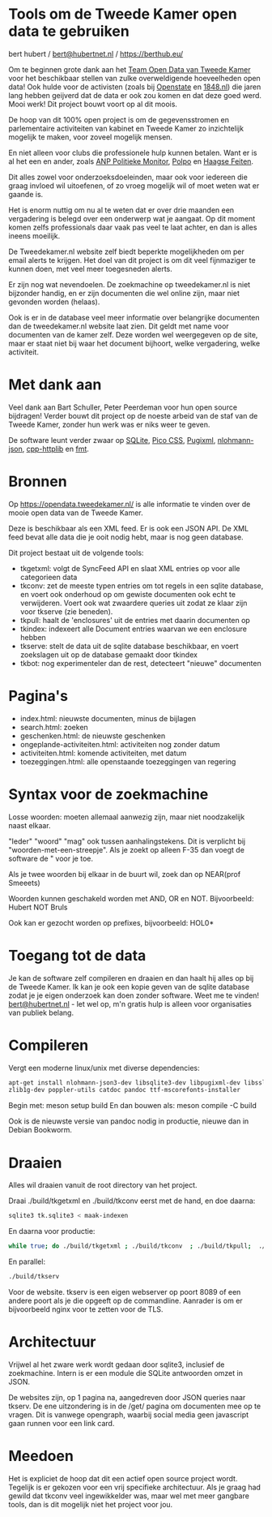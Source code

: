 # Tools om de Tweede Kamer open data te gebruiken
bert hubert / bert@hubertnet.nl / https://berthub.eu/

Om te beginnen grote dank aan het [Team Open Data van Tweede Kamer](https://opendata.tweedekamer.nl/) voor het
beschikbaar stellen van zulke overweldigende hoeveelheden open data!  Ook
hulde voor de activisten (zoals bij [Openstate](https://openstate.eu) en [1848.nl](https://1848.nl)) die jaren lang hebben
geijverd dat de data er ook zou komen en dat deze goed werd.  Mooi werk! 
Dit project bouwt voort op al dit moois.

De hoop van dit 100% open project is om de gegevensstromen en parlementaire
activiteiten van kabinet en Tweede Kamer zo inzichtelijk mogelijk te maken,
voor zoveel mogelijk mensen.

En niet alleen voor clubs die professionele hulp kunnen betalen. Want er is
al het een en ander, zoals [ANP Politieke
Monitor](https://www.anp.nl/diensten/6/politieke-monitor),
[Polpo](https://polpo.nl/) en [Haagse Feiten](https://haagsefeiten.nl/).

Dit alles zowel voor onderzoeksdoeleinden, maar ook voor iedereen die graag
invloed wil uitoefenen, of zo vroeg mogelijk wil of moet weten wat er gaande
is.

Het is enorm nuttig om nu al te weten dat er over drie maanden een
vergadering is belegd over een onderwerp wat je aangaat.  Op dit moment
komen zelfs professionals daar vaak pas veel te laat achter, en dan is alles
ineens moeilijk.

De Tweedekamer.nl website zelf biedt beperkte mogelijkheden om per email
alerts te krijgen. Het doel van dit project is om dit veel fijnmaziger te
kunnen doen, met veel meer toegesneden alerts.

Er zijn nog wat nevendoelen. De zoekmachine op tweedekamer.nl is niet
bijzonder handig, en er zijn documenten die wel online zijn, maar niet
gevonden worden (helaas).

Ook is er in de database veel meer informatie over belangrijke documenten
dan de tweedekamer.nl website laat zien. Dit geldt met name voor documenten
van de kamer zelf. Deze worden wel weergegeven op de site, maar er staat
niet bij waar het document bijhoort, welke vergadering, welke activiteit.

# Met dank aan

Veel dank aan Bart Schuller, Peter Peerdeman voor hun open source bijdragen! 
Verder bouwt dit project op de noeste arbeid van de staf van de Tweede
Kamer, zonder hun werk was er niks weer te geven.

De software leunt verder zwaar op [SQLite](https://sqlite.org), [Pico CSS](https://picocss.com/),
[Pugixml](https://pugixml.org/), [nlohmann-json](https://json.nlohmann.me/),
[cpp-httplib](https://github.com/yhirose/cpp-httplib) en
[fmt](https://fmt.dev).

# Bronnen
Op https://opendata.tweedekamer.nl/ is alle informatie te vinden over de
mooie open data van de Tweede Kamer.

Deze is beschikbaar als een XML feed. Er is ook een JSON API. De XML feed
bevat alle data die je ooit nodig hebt, maar is nog geen database.

Dit project bestaat uit de volgende tools:

 * tkgetxml: volgt de SyncFeed API en slaat XML entries op voor alle
   categorieen data
 * tkconv: zet de meeste typen entries om tot regels in een sqlite database, en voert ook onderhoud op om gewiste documenten ook echt te verwijderen. Voert ook wat zwaardere queries uit zodat ze klaar zijn voor tkserve (zie beneden).
 * tkpull: haalt de 'enclosures' uit de entries met daarin documenten op
 * tkindex: indexeert alle Document entries waarvan we een enclosure hebben
 * tkserve: stelt de data uit de sqlite database beschikbaar, en voert
   zoekslagen uit op de database gemaakt door tkindex
 * tkbot: nog experimenteler dan de rest, detecteert "nieuwe" documenten

# Pagina's

 * index.html: nieuwste documenten, minus de bijlagen 
 * search.html: zoeken
 * geschenken.html: de nieuwste geschenken
 * ongeplande-activiteiten.html: activiteiten nog zonder datum
 * activiteiten.html: komende activiteiten, met datum
 * toezeggingen.html: alle openstaande toezeggingen van regering

# Syntax voor de zoekmachine
Losse woorden: moeten allemaal aanwezig zijn, maar niet noodzakelijk naast elkaar.

"Ieder" "woord" "mag" ook tussen aanhalingstekens. Dit is verplicht bij "woorden-met-een-streepje". Als je zoekt op alleen F-35 dan voegt de software de " voor je toe.

Als je twee woorden bij elkaar in de buurt wil, zoek dan op NEAR(prof Smeeets)

Woorden kunnen geschakeld worden met AND, OR en NOT. Bijvoorbeeld: Hubert NOT Bruls

Ook kan er gezocht worden op prefixes, bijvoorbeeld: HOL0\* 

# Toegang tot de data
Je kan de software zelf compileren en draaien en dan haalt hij alles op bij
de Tweede Kamer. Ik kan je ook een kopie geven van de sqlite database zodat
je je eigen onderzoek kan doen zonder software. Weet me te vinden!
bert@hubertnet.nl - let wel op, m'n gratis hulp is alleen voor organisaties
van publiek belang. 


# Compileren
Vergt een moderne linux/unix met diverse dependencies:

```bash
apt-get install nlohmann-json3-dev libsqlite3-dev libpugixml-dev libssl-dev \
zlib1g-dev poppler-utils catdoc pandoc ttf-mscorefonts-installer 
```

Begin met: meson setup build
En dan bouwen als: meson compile -C build

Ook is de nieuwste versie van pandoc nodig in productie, nieuwe dan in
Debian Bookworm.

# Draaien
Alles wil draaien vanuit de root directory van het project.

Draai ./build/tkgetxml en ./build/tkconv eerst met de hand, en doe daarna:

```bash
sqlite3 tk.sqlite3 < maak-indexen
```

En daarna voor productie:

```bash
while true; do ./build/tkgetxml ; ./build/tkconv  ; ./build/tkpull;  ./build/tkindex; sleep 60; done
```

En parallel:

```bash
./build/tkserv
```

Voor de website. tkserv is een eigen webserver op poort 8089 of een andere
poort als je die opgeeft op de commandline. Aanrader is om er bijvoorbeeld
nginx voor te zetten voor de TLS.

# Architectuur
Vrijwel al het zware werk wordt gedaan door sqlite3, inclusief de
zoekmachine. Intern is er een module die SQLite antwoorden omzet in JSON. 

De websites zijn, op 1 pagina na, aangedreven door JSON queries naar tkserv.
De ene uitzondering is in de /get/ pagina om documenten mee op te vragen.
Dit is vanwege opengraph, waarbij social media geen javascript gaan runnen
voor een link card.

# Meedoen
Het is expliciet de hoop dat dit een actief open source project wordt.
Tegelijk is er gekozen voor een vrij specifieke architectuur. Als je graag
had gewild dat tkconv veel ingewikkelder was, maar wel met meer gangbare
tools, dan is dit mogelijk niet het project voor jou.

